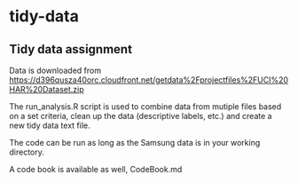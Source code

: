 # tidy-data
## Tidy data assignment
Data is downloaded from https://d396qusza40orc.cloudfront.net/getdata%2Fprojectfiles%2FUCI%20HAR%20Dataset.zip

The run_analysis.R script is used to combine data from mutiple files based on a set criteria, clean up the data (descriptive labels, etc.) and create a new tidy data text file.

The code can be run as long as the Samsung data is in your working directory.

A code book is available as well, CodeBook.md
